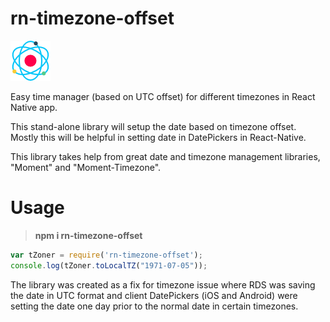 ﻿# rn-timezone-offset

![Easy time manager (based on UTC offset) for different timezones in React Native app.](https://raw.githubusercontent.com/anooj1483/rn-timezone-offset/master/rn_tz_offset.png?raw=true)


Easy time manager (based on UTC offset) for different timezones in React Native app.

This stand-alone library will setup the date based on timezone offset.
Mostly this will be helpful in setting date in DatePickers in React-Native.

This library takes help from great date and timezone management libraries, "Moment" and "Moment-Timezone".

# Usage

> **npm i rn-timezone-offset**

 ```javascript
 var tZoner = require('rn-timezone-offset');
 console.log(tZoner.toLocalTZ("1971-07-05"));
```
The library was created as a fix for timezone issue where RDS was saving the date in
UTC format and client DatePickers (iOS and Android) were setting the date
one day prior to the normal date in certain timezones.